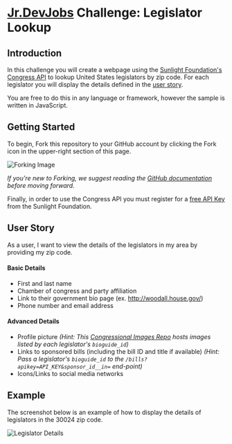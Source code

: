 # <a href='http://www.jrdevjobs.com' target='_blank'>Jr.DevJobs</a> Challenge: Legislator Lookup

## Introduction
In this challenge you will create a webpage using the <a href='https://sunlightlabs.github.io/congress/' target='_blank'>Sunlight Foundation's Congress API</a> to lookup United States legislators by zip code. For each legislator you will display the details defined in the [user story](#userstory).

You are free to do this in any language or framework, however the sample is written in JavaScript.

## Getting Started
To begin, Fork this repository to your GitHub account by clicking the Fork icon in the upper-right section of this page.

![Forking Image](https://s3-us-west-2.amazonaws.com/jrdevsimages/repos/fork_button.jpg)

*If you're new to Forking, we suggest reading the <a href='https://help.github.com/articles/fork-a-repo' target='_blank'>GitHub documentation</a> before moving forward.*

Finally, in order to use the Congress API you must register for a <a href='http://sunlightfoundation.com/api/accounts/register/' target='_blank'>free API Key</a> from the Sunlight Foundation.

## <a name='userstory'></a>User Story
As a user, I want to view the details of the legislators in my area by providing my zip code.

#### Basic Details

* First and last name
* Chamber of congress and party affiliation
* Link to their government bio page (ex. <a href='http://woodall.house.gov/' target='_blank'>http://woodall.house.gov/</a>)
* Phone number and email address

#### Advanced Details

* Profile picture *(Hint: This <a href='https://github.com/unitedstates/images' target='_blank'>Congressional Images Repo</a> hosts images listed by each legislator's `bioguide_id`)*
* Links to sponsored bills (including the bill ID and title if available) *(Hint: Pass a legislator's `bioguide_id` to the `/bills?apikey=API_KEY&sponsor_id__in=` end-point)*
* Icons/Links to social media networks

## Example
The screenshot below is an example of how to display the details of legislators in the 30024 zip code.

![Legislator Details](https://s3-us-west-2.amazonaws.com/jrdevsimages/repos/legislator_1.png)
